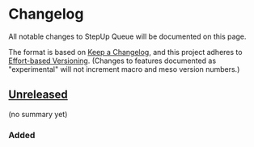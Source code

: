 <!-- markdownlint-disable no-duplicate-heading -->

# Changelog

All notable changes to StepUp Queue will be documented on this page.

The format is based on [Keep a Changelog](https://keepachangelog.com/en/1.1.0/),
and this project adheres to [Effort-based Versioning](https://jacobtomlinson.dev/effver/).
(Changes to features documented as "experimental" will not increment macro and meso version numbers.)

## [Unreleased][]

(no summary yet)

### Added

[Unreleased]: https://github.com/reproducible-reporting/stepup-queue
